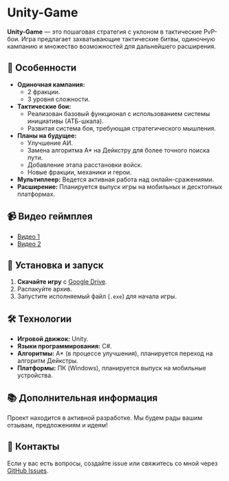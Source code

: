 # Unity-Game

**Unity-Game** — это пошаговая стратегия с уклоном в тактические PvP-бои. Игра предлагает захватывающие тактические битвы, одиночную кампанию и множество возможностей для дальнейшего расширения.

## 🌟 Особенности

- **Одиночная кампания:**
  - 2 фракции.
  - 3 уровня сложности.
- **Тактические бои:**
  - Реализован базовый функционал с использованием системы инициативы (АТБ-шкала).
  - Развитая система боя, требующая стратегического мышления.
- **Планы на будущее:**
  - Улучшение АИ.
  - Замена алгоритма A* на Дейкстру для более точного поиска пути.
  - Добавление этапа расстановки войск.
  - Новые фракции, механики и герои.
- **Мультиплеер:** Ведется активная работа над онлайн-сражениями.
- **Расширение:** Планируется выпуск игры на мобильных и десктопных платформах.

## 📹 Видео геймплея

- [Видео 1](https://youtu.be/YrcsOMFaCbk?si=K_UKX9B14MYV5fNb)  
- [Видео 2](https://youtu.be/7O18442ksAA?si=okSnQEDLyly1XHX1)

## 🚀 Установка и запуск

1. **Скачайте игру** с [Google Drive](https://drive.google.com/drive/folders/1FBbn_Ic894Zunu3AImkq6erbq3O-JtcB?usp=sharing).
2. Распакуйте архив.
3. Запустите исполняемый файл (`.exe`) для начала игры.

## 🛠️ Технологии

- **Игровой движок:** Unity.
- **Языки программирования:** C#.
- **Алгоритмы:** A* (в процессе улучшения), планируется переход на алгоритм Дейкстры.
- **Платформы:** ПК (Windows), планируется выпуск на мобильные устройства.

## 📚 Дополнительная информация

Проект находится в активной разработке. Мы будем рады вашим отзывам, предложениям и идеям!

## 📧 Контакты

Если у вас есть вопросы, создайте issue или свяжитесь со мной через [GitHub Issues](https://github.com/PANiXiDA/Unity-Game/issues).
